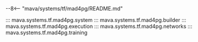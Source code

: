 --8<-- "mava/systems/tf/mad4pg/README.md"

::: mava.systems.tf.mad4pg.system
::: mava.systems.tf.mad4pg.builder
::: mava.systems.tf.mad4pg.execution
::: mava.systems.tf.mad4pg.networks
::: mava.systems.tf.mad4pg.training
